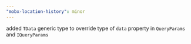 ```yaml
---
"mobx-location-history": minor
---
```


added `TData` generic type to override type of `data` property in `QueryParams` and `IQueryParams`
